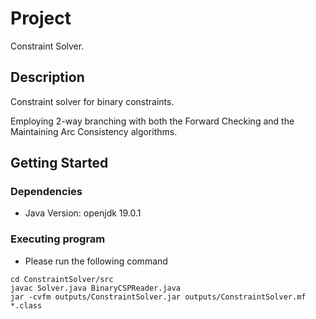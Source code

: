 # Project

Constraint Solver.

## Description

Constraint solver for binary constraints.

Employing 2-way branching with both the Forward Checking and the Maintaining Arc Consistency algorithms.

## Getting Started

### Dependencies

* Java Version: openjdk 19.0.1

### Executing program

* Please run the following command
```
cd ConstraintSolver/src
javac Solver.java BinaryCSPReader.java
jar -cvfm outputs/ConstraintSolver.jar outputs/ConstraintSolver.mf *.class 
```
